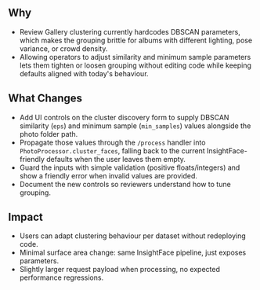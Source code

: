 ## Why
- Review Gallery clustering currently hardcodes DBSCAN parameters, which makes the grouping brittle for albums with different lighting, pose variance, or crowd density.
- Allowing operators to adjust similarity and minimum sample parameters lets them tighten or loosen grouping without editing code while keeping defaults aligned with today's behaviour.

## What Changes
- Add UI controls on the cluster discovery form to supply DBSCAN similarity (`eps`) and minimum sample (`min_samples`) values alongside the photo folder path.
- Propagate those values through the `/process` handler into `PhotoProcessor.cluster_faces`, falling back to the current InsightFace-friendly defaults when the user leaves them empty.
- Guard the inputs with simple validation (positive floats/integers) and show a friendly error when invalid values are provided.
- Document the new controls so reviewers understand how to tune grouping.

## Impact
- Users can adapt clustering behaviour per dataset without redeploying code.
- Minimal surface area change: same InsightFace pipeline, just exposes parameters.
- Slightly larger request payload when processing, no expected performance regressions.
